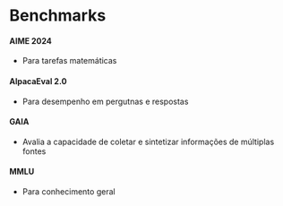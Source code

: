# Benchmarks

#### AIME 2024

- Para tarefas matemáticas

#### AlpacaEval 2.0

- Para desempenho em pergutnas e respostas

#### GAIA 

- Avalia a capacidade de coletar e sintetizar informações de múltiplas fontes

#### MMLU 

- Para conhecimento geral